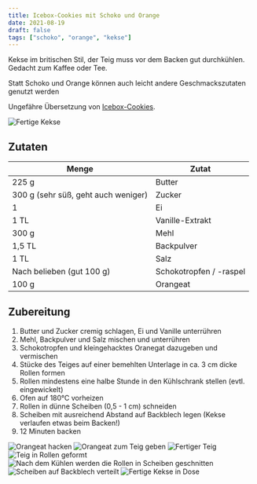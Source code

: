 ```yaml
---
title: Icebox-Cookies mit Schoko und Orange
date: 2021-08-19
draft: false
tags: ["schoko", "orange", "kekse"]
---
```


Kekse im britischen Stil, der Teig muss vor dem Backen gut durchkühlen.
Gedacht zum Kaffee oder Tee.

Statt Schoko und Orange können auch leicht andere Geschmackszutaten genutzt werden

Ungefähre Übersetzung von [Icebox-Cookies](https://www.acommunaltable.com/chocolate-and-orange-icebox-cookies/#wprm-recipe-container-14056).

![Fertige Kekse](/img/Icebox-Cookies/7-Fertig.jpg)

## Zutaten

| Menge                               | Zutat                    |
|-------------------------------------|--------------------------|
| 225 g                               | Butter                   |
| 300 g (sehr süß, geht auch weniger) | Zucker                   |
| 1                                   | Ei                       |
| 1 TL                                | Vanille-Extrakt          |
| 300 g                               | Mehl                     |
| 1,5 TL                              | Backpulver               |
| 1 TL                                | Salz                     |
| Nach belieben (gut 100 g)           | Schokotropfen / -raspel  |
| 100 g                               | Orangeat                 |

## Zubereitung

1. Butter und Zucker cremig schlagen, Ei und Vanille unterrühren
2. Mehl, Backpulver und Salz mischen und unterrühren
3. Schokotropfen und kleingehacktes Oranegat dazugeben und vermischen
4. Stücke des Teiges auf einer bemehlten Unterlage in ca. 3 cm dicke Rollen formen
5. Rollen mindestens eine halbe Stunde in den Kühlschrank stellen (evtl. eingewickelt)
6. Ofen auf 180°C vorheizen
7. Rollen in dünne Scheiben (0,5 - 1 cm) schneiden
8. Scheiben mit ausreichend Abstand auf Backblech legen (Kekse verlaufen etwas beim Backen!)
9. 12 Minuten backen

![Orangeat hacken](/img/Icebox-Cookies/1-Orangeat.jpg)
![Orangeat zum Teig geben](/img/Icebox-Cookies/2-Teig-mit-Orangeat.jpg)
![Fertiger Teig](/img/Icebox-Cookies/3-Fertiger-Teig.jpg)
![Teig in Rollen geformt](/img/Icebox-Cookies/4-Rollen.jpg)
![Nach dem Kühlen werden die Rollen in Scheiben geschnitten](/img/Icebox-Cookies/5-Rollen-geschnitten.jpg)
![Scheiben auf Backblech verteilt](/img/Icebox-Cookies/6-Auf-Blech.jpg)
![Fertige Kekse in Dose](/img/Icebox-Cookies/8-In-Dose.jpg)
